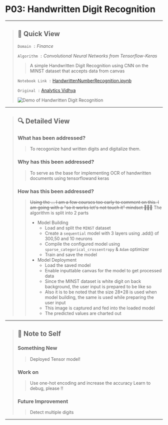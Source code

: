 # P03: Handwritten Digit Recognition

---

> ## 👀 Quick View 
>
> `Domain :` *Finance*
>
> `Algorithm :` *Convolutional Neural Networks from Tensorflow-Keras*
>
> > A simple Handwritten Digit Recognition using CNN on the MINST dataset that accepts data from canvas
>
> `Notebook Link :` [HandwrittenNumberRecognition.ipynb](https://colab.research.google.com/drive/1VkM7x3Qf_NGQt9t10tprv1662duWPPrM?usp=sharing)
>
> `Original :` [Analytics Vidhya](https://medium.com/analytics-vidhya/deep-learning-project-handwritten-digit-recognition-using-python-26da7ed11d1c)
>
>  ![Demo of Handwritten Digit Recognition](https://raw.githubusercontent.com/steffincodes/data-scribbles/main/projects/p03/p03_demo.gif)

---

> ## 🔍 Detailed View
> 
> ### **What has been addressed?**
> > To recogonize hand written digits and digitalize them.
> >
> 
> ### **Why has this been addressed?**
> > To serve as the base for implementing OCR of handwritten documents using tensorflowand keras
> >
> 
> ### **How has this been addressed?**
> > ~~Using the ... I am a few courses too early to comment on this. I am going with a "so it works let's not touch it" mindset 🤷🏼‍♀️~~
> > The algorithm is split into 2 parts
> > - Model Building
> >   - Load and split the `MINST` dataset
> >   - Create a `sequential` model with 3 layers using .add() of 300,50 and 10 neurons
> >   - Compile the configured model using `sparse_categorical_crossentropy` & `Adam` optimizer
> >   - Train and save the model
> > - Model Deployment
> >   - Load the saved model
> >   - Enable inputtable canvas for the model to get processed data
> >   - Since the MINST dataset is white digit on back background, the user input is prepared to be like so
> >   - Also it is to be noted that the size 28*28 is used when model building, the same is used while preparing the user input
> >   - This image is captured and fed into the loaded model
> >   - The predicted values are charted out
> > 

---

> ## 📝 Note to Self
>
> ### **Something New**
> > Deployed Tensor model!
> 
> ### **Work on**
> > Use one-hot encoding and increase the accuracy
> > Learn to debug, please !!
>
> ### **Future Improvement**
> > Detect multiple digits

---